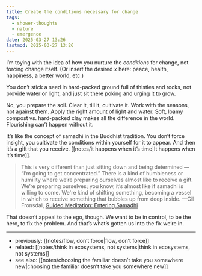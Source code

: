 ```yaml
---
title: Create the conditions necessary for change
tags:
  - shower-thoughts
  - nature
  - emergence
date: 2025-03-27 13:26
lastmod: 2025-03-27 13:26
---
```

I’m toying with the idea of how you nurture the *conditions* for change, not forcing change itself. (Or insert the desired *x* here: peace, health, happiness, a better world, etc.)

You don’t stick a seed in hard-packed ground full of thistles and rocks, not provide water or light, and just sit there poking and urging it to grow. 

No, you prepare the soil. Clear it, till it, cultivate it. Work with the seasons, not against them. Apply the right amount of light and water. Soft, loamy compost vs. hard-packed clay makes all the difference in the world. Flourishing can’t happen without it. 

It’s like the concept of samadhi in the Buddhist tradition. You don’t force insight, you cultivate the conditions within yourself for it to appear. And then it’s a gift that you receive. [[notes/it happens when it’s time|It happens when it’s time]]. 

> This is very different than just sitting down and being determined — “I’m going to get concentrated.” There is a kind of humbleness or humility where we’re preparing ourselves almost like to receive a gift. We’re preparing ourselves; you know, it’s almost like if samadhi is willing to come. We're kind of shifting something, becoming a vessel in which to receive something that bubbles up from deep inside. —Gil Fronsdal, [Guided Meditation: Entering Samadhi](https://www.youtube.com/live/6M9-APDpDig)

That doesn’t appeal to the ego, though. We want to be in control, to be the hero, to fix the problem. And that’s what’s gotten us into the fix we’re in.

---
- previously: [[notes/flow, don’t force|flow, don’t force]]
- related: [[notes/think in ecosystems, not systems|think in ecosystems, not systems]]
- see also: [[notes/choosing the familiar doesn’t take you somewhere new|choosing the familiar doesn’t take you somewhere new]]